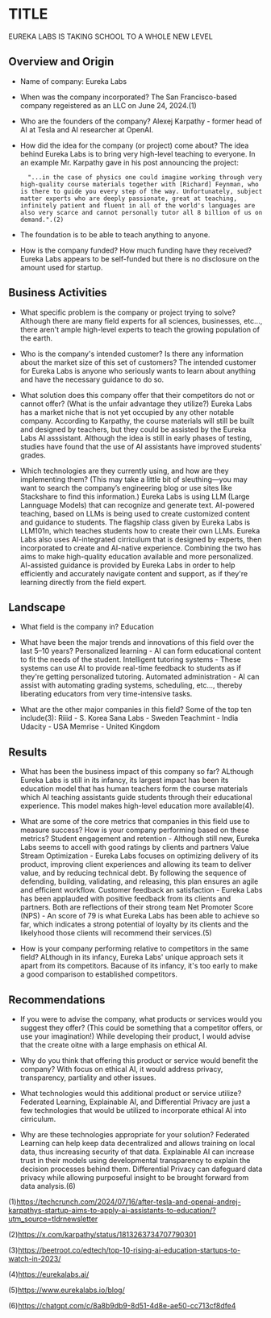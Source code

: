 # TITLE
EUREKA LABS IS TAKING SCHOOL TO A WHOLE NEW LEVEL

## Overview and Origin

* Name of company:
Eureka Labs

* When was the company incorporated?
The San Francisco-based company regeistered as an LLC on June 24, 2024.(1)

* Who are the founders of the company?
Alexej Karpathy - former head of AI at Tesla and AI researcher at OpenAI.

* How did the idea for the company (or project) come about?
The idea behind Eureka Labs is to bring very high-level teaching to everyone. In an example Mr. Karpathy gave in his post announcing the project: 

        "...in the case of physics one could imagine working through very high-quality course materials together with [Richard] Feynman, who is there to guide you every step of the way. Unfortunately, subject matter experts who are deeply passionate, great at teaching, infinitely patient and fluent in all of the world's languages are also very scarce and cannot personally tutor all 8 billion of us on demand.".(2)

* The foundation is to be able to teach anything to anyone.

* How is the company funded? How much funding have they received?
Eureka Labs appears to be self-funded but there is no disclosure on the amount used for startup.


## Business Activities

* What specific problem is the company or project trying to solve?
Although there are many field experts for all sciences, businesses, etc..., there aren't ample high-level experts to teach the growing population of the earth. 

* Who is the company's intended customer? Is there any information about the market size of this set of customers?
The intended customer for Eureka Labs is anyone who seriously wants to learn about anything and have the necessary guidance to do so. 

* What solution does this company offer that their competitors do not or cannot offer? (What is the unfair advantage they utilize?)
Eureka Labs has a market niche that is not yet occupied by any other notable company. According to Karpathy, the course materials will still be built and designed by teachers, but they could be assisted by the Eureka Labs AI asssistant. Although the idea is still in early phases of testing, studies have found that the use of AI assistants have improved students' grades.

* Which technologies are they currently using, and how are they implementing them? (This may take a little bit of sleuthing&mdash;you may want to search the company’s engineering blog or use sites like Stackshare to find this information.)
Eureka Labs is using LLM (Large Lannguage Models) that can recognize and generate text. AI-powered teaching, based on LLMs is being used to create customized content and guidance to students. The flagship class given by Eureka Labs is LLM101n, which teaches students how to create their own LLMs.
Eureka Labs also uses AI-integrated cirriculum that is designed by experts, then incorporated to create and AI-native experience. Combining the two has aims to make high-quality education available and more personalized.
AI-assisted guidance is provided by Eureka Labs in order to help efficiently and accurately navigate content and support, as if they're learning directly from the field expert.

## Landscape

* What field is the company in?
Education

* What have been the major trends and innovations of this field over the last 5&ndash;10 years?
Personalized learning - AI can form educational content to fit the needs of the student.
Intelligent tutoring systems - These systems can use AI to provide real-time feedback to students as if they're getting personalized tutoring.
Automated administration - AI can assist with automating grading systems, scheduling, etc..., thereby liberating educators from very time-intensive tasks.


* What are the other major companies in this field?
Some of the top ten include(3):
Riiid - S. Korea
Sana Labs - Sweden
Teachmint - India
Udacity - USA
Memrise - United Kingdom

## Results

* What has been the business impact of this company so far?
ALthough Eureka Labs is still in its infancy, its largest impact has been its education model that has human teachers form the course materials which AI teaching assistants guide students through their educational experience. This model makes high-level education more available(4).

* What are some of the core metrics that companies in this field use to measure success? How is your company performing based on these metrics?
Student engagement and retention - Although still new, Eureka Labs seems to accell with good ratings by clients and partners
Value Stream Optimization - Eureka Labs focuses on optimizing delivery of its product, improving client experiences and allowing its team to deliver value, and by reducing technical debt. By following the sequence of defending, building, validating, and releasing, this plan ensures an agile and efficient workflow.
Customer feedback an satisfaction - Eureka Labs has been applauded with positive feedback from its clients and partners. Both are reflections of their strong team
Net Promoter Score (NPS) - An score of 79 is what Eureka Labs has been able to achieve so far, which indicates a strong potential of loyalty by its clients and the likelyhood those clients will recommend their services.(5)

* How is your company performing relative to competitors in the same field?
ALthough in its infancy, Eureka Labs' unique approach sets it apart from its competitors. Bacause of its infancy, it's too early to make a good comparison to established competitors.

## Recommendations

* If you were to advise the company, what products or services would you suggest they offer? (This could be something that a competitor offers, or use your imagination!) While developing their product, I would advise that the create oitne with a large emphasis on ethical AI.


* Why do you think that offering this product or service would benefit the company? With focus on ethical AI, it would address privacy, transparency, partiality and other issues.

* What technologies would this additional product or service utilize? Federated Learning, Explainable AI, and Differential Privacy are just a few technologies that would be utilized to incorporate ethical AI into cirriculum.

* Why are these technologies appropriate for your solution? Federated Learning can help keep data decentralized and allows training on local data, thus increasing security of that data. Explainable AI can increase trust in their models using developmental transparency to explain the decision processes behind them. Differential Privacy can dafeguard data privacy while allowing purposeful insight to be brought forward from data analysis.(6)

(1)https://techcrunch.com/2024/07/16/after-tesla-and-openai-andrej-karpathys-startup-aims-to-apply-ai-assistants-to-education/?utm_source=tldrnewsletter

(2)https://x.com/karpathy/status/1813263734707790301

(3)https://beetroot.co/edtech/top-10-rising-ai-education-startups-to-watch-in-2023/

(4)https://eurekalabs.ai/

(5)https://www.eurekalabs.io/blog/

(6)https://chatgpt.com/c/8a8b9db9-8d51-4d8e-ae50-cc713cf8dfe4

